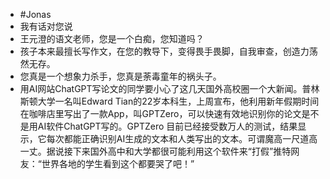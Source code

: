 - #Jonas
- 我有话对您说
- 王元澄的语文老师，您是一个白痴，您知道吗？
- 孩子本来最擅长写作文，在您的教导下，变得畏手畏脚，自我审查，创造力荡然无存。
- 您真是一个想象力杀手，您真是荼毒童年的祸头子。
- 用AI网站ChatGPT写论文的同学要小心了这几天国外高校圈一个大新闻。普林斯顿大学一名叫Edward Tian的22岁本科生，上周宣布，他利用新年假期时间在咖啡店里写出了一款App，叫GPTZero，可以快速有效地识别你的论文是不是用AI软件ChatGPT写的。GPTZero 目前已经接受数万人的测试，结果显示，它每次都能正确识别AI生成的文本和人类写出的文本。可谓魔高一尺道高一丈。据说接下来国外高中和大学都很可能利用这个软件来“打假”推特网友：“世界各地的学生看到这个都要哭了吧！”
